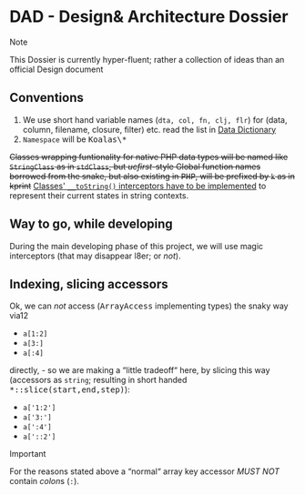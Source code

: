 # DAD - Design& Architecture Dossier

 > [!NOTE]  
 > This Dossier is currently hyper-fluent; rather a collection of ideas than an official Design document
 

## Conventions

1. We use short hand variable names (```dta, col, fn, clj, flr```) for (data, column, filename, closure, filter) etc. read the list in [Data Dictionary](dd.txt)
2. ```Namespace``` will be <kbd>Koalas\\*</kbd>

 <del>Classes wrapping funtionality for native PHP data types will be named like <code>StringClass</code> as in <code>stdClass</code>, but <i>ucfirst</i>-style
Global function names borrowed from the snake, but also existing in <kbd>PHP</kbd>, will be prefixed by <code>k</code> as in kprint</del>
 <ins>Classes' `__toString()` interceptors have to be implemented</ins> to represent their current states in string contexts.

## Way to go, while developing 

During the main developing phase of this project, we will use magic interceptors (that may disappear l8er; or *not*).


## Indexing, slicing accessors

Ok, we can *not* access (<kbd>ArrayAccess</kbd> implementing types) the snaky way via12 
 - <code>a[1:2]</code>
 - <code>a[3:]</code>
 - <code>a[:4]</code>

 directly, - so we are making a “little tradeoff“ here, by slicing this way (accessors as `string`; resulting in short handed <kbd>*::slice(start,end,step)</kbd>):

 - <code>a['1:2']</code>
 - <code>a['3:']</code>
 - <code>a[':4']</code>
 - <code>a['::2']</code>
 > [!IMPORTANT]  
 > For the reasons stated above a “normal“ array key accessor *MUST NOT* contain <var>colon</var>s (`:`).